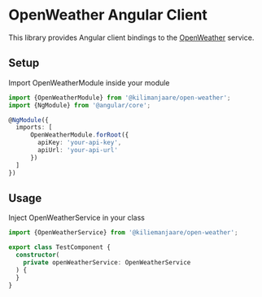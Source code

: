 # OpenWeather Angular Client

This library provides Angular client bindings to the [OpenWeather](https://openweathermap.org/) service.

## Setup

Import OpenWeatherModule inside your module

```typescript
import {OpenWeatherModule} from '@kilimanjaare/open-weather';
import {NgModule} from '@angular/core';

@NgModule({
  imports: [
      OpenWeatherModule.forRoot({
        apiKey: 'your-api-key',
        apiUrl: 'your-api-url'
      })
  ]
})
```

## Usage

Inject OpenWeatherService in your class

```typescript
import {OpenWeatherService} from '@kiliemanjaare/open-weather';

export class TestComponent {
  constructor(
    private openWeatherService: OpenWeatherService
  ) {
  }
}
```
